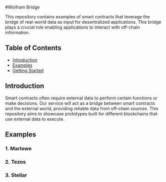#Wolfram Bridge

This repository contains examples of smart contracts that leverage the bridge of real-world data as input for desentralized applications. This bridge plays a crucial role enabling applications to interact with off-chain information.

## Table of Contents

- [Introduction](#introduction)
- [Examples](#examples)
- [Getting Started](#getting-started)

## Introduction

Smart contracts often require external data to perform certain functions or make decisions. Our service will act as a bridge between smart contracts and the external world, providing reliable data from off-chain sources. This repository aims to showcase prototypes built for different blockchains that use external data to execute.

## Examples

### 1. Marlowe

### 2. Tezos

### 3. Stellar

